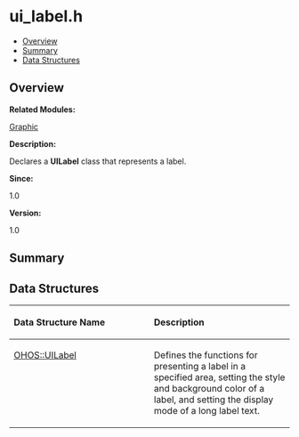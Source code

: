 # ui\_label.h<a name="EN-US_TOPIC_0000001054598145"></a>

-   [Overview](#section2066926440165629)
-   [Summary](#section2136203846165629)
-   [Data Structures](#nested-classes)

## **Overview**<a name="section2066926440165629"></a>

**Related Modules:**

[Graphic](graphic.md)

**Description:**

Declares a  **UILabel**  class that represents a label. 

**Since:**

1.0

**Version:**

1.0

## **Summary**<a name="section2136203846165629"></a>

## Data Structures<a name="nested-classes"></a>

<a name="table1020313849165629"></a>
<table><thead align="left"><tr id="row1161580271165629"><th class="cellrowborder" valign="top" width="50%" id="mcps1.1.3.1.1"><p id="p1525301664165629"><a name="p1525301664165629"></a><a name="p1525301664165629"></a>Data Structure Name</p>
</th>
<th class="cellrowborder" valign="top" width="50%" id="mcps1.1.3.1.2"><p id="p1507883138165629"><a name="p1507883138165629"></a><a name="p1507883138165629"></a>Description</p>
</th>
</tr>
</thead>
<tbody><tr id="row355487490165629"><td class="cellrowborder" valign="top" width="50%" headers="mcps1.1.3.1.1 "><p id="p1615069397165629"><a name="p1615069397165629"></a><a name="p1615069397165629"></a><a href="ohos-uilabel.md">OHOS::UILabel</a></p>
</td>
<td class="cellrowborder" valign="top" width="50%" headers="mcps1.1.3.1.2 "><p id="p2039398479165629"><a name="p2039398479165629"></a><a name="p2039398479165629"></a>Defines the functions for presenting a label in a specified area, setting the style and background color of a label, and setting the display mode of a long label text. </p>
</td>
</tr>
</tbody>
</table>

